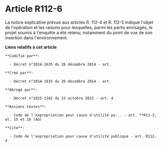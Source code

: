 # Article R112-6

La notice explicative prévue aux articles R. 112-4 et R. 112-5 indique l'objet de l'opération et les raisons pour lesquelles,
parmi les partis envisagés, le projet soumis à l'enquête a été retenu, notamment du point de vue de son insertion dans
l'environnement.

**Liens relatifs à cet article**

	**Codifié par**:

	  - Décret n°2014-1635 du 26 décembre 2014 - art.

	**Créé par**:

	  - Décret n°2014-1635 du 26 décembre 2014 - art.

	**Abrogé par**:

	  - Décret n°2015-1342 du 23 octobre 2015 - art. 4

	**Anciens textes**:

	  - Code de l'expropriation pour cause d'utilité pu... - art. **R11-3, al. 15 et 16 (Ab)

	**Cite**:

	  - Code de l'expropriation pour cause d'utilité publique - art. R112-4
